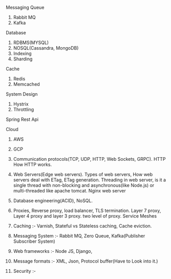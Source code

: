 Messaging Queue
1. Rabbit MQ
2. Kafka

Database
1. RDBMS(MYSQL)
2. NOSQL(Cassandra, MongoDB)
3. Indexing
4. Sharding


Cache
1. Redis
2. Memcached

System Design
1. Hystrix
2. Throttling


Spring 
Rest Api

Cloud
1. AWS
2. GCP



1. Communication protocols(TCP, UDP, HTTP, Web Sockets, GRPC). HTTP How HTTP works. 
2. Web Servers(Edge web servers). Types of web servers, How web servers deal with ETag, ETag generation. Threading in web server, is it a single thread with non-blocking and
asynchronous(like Node.js) or multi-threaded like apache tomcat. Nginx web server
3. Database engineering(ACID), NoSQL. 
4. Proxies, Reverse proxy, load balancer, TLS termination. Layer 7 proxy, Layer 4 proxy and layer 3 proxy. two level of proxy. Service Meshes
5. Caching :- Varnish, Stateful vs Stateless caching, Cache eviction.
6. Messaging System :- Rabbit MQ, Zero Queue, Kafka(Publisher Subscriber System)
7. Web frameworks :- Node JS, Django, 
8. Message formats :- XML, Json, Protocol buffer(Have to Look into it.)
9. Security :- 
